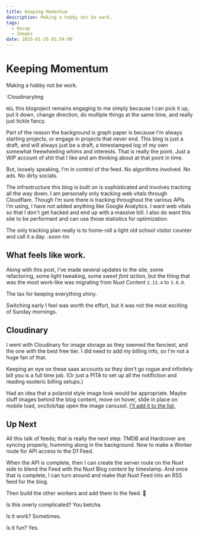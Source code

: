 ```yaml
---
title: Keeping Momentum
description: Making a hobby not be work.
tags:
  - Recap
  - Images
date: 2025-01-26 01:54:00
---
```


# Keeping Momentum

Making a hobby not be work.

<!-- more -->

:CloudinaryImg

`NGL` this blogroject remains engaging to me simply because I can pick it up, put it down, change direction, do multiple things at the same time, and really just tickle fancy.

Part of the reason the background is graph paper is because I'm always starting projects, or engage in projects that never end. This blog is just a draft, and will always just be a draft, a timestamped log of my own somewhat freewheeling whims and interests. That is really the point. Just a WIP account of shit that I like and am thinking about at that point in time.

But, loosely speaking, I'm in control of the feed. No algorithms involved. No ads. No dirty socials.

The infrastructure this blog is built on is sophisticated and involves tracking all the way down. I am personally only tracking web vitals through Cloudflare. Though I’m sure there is tracking throughout the various APIs I’m using, I have not added anything like Google Analytics. I want web vitals so that I don't get hacked and end up with a massive bill. I also do want this site to be performant and can use those statistics for optimization.

The only tracking plan really is to home-roll a light old school visitor counter and call it a day. :soon-tm

## What feels like work.

Along with this post, I’ve made several updates to the site, some refactoring, some light tweaking, some <em class="font-display">sweet font action</em>, but the thing that was the most work-like was migrating from Nuxt Content `2.13.4` to `3.0.0`.

The tax for keeping everything shiny.

Switching early I feel was worth the effort, but it was not the most exciting of Sunday mornings.

## Cloudinary

I went with Cloudinary for image storage as they seemed the fanciest, and the one with the best free tier. I did need to add my billing info, so I'm not a huge fan of that.

Keeping an eye on these saas accounts so they don't go rogue and infinitely bill you is a full time job. (Or just a PITA to set up all the notifiction and reading esoteric billing setups.)

Had an idea that a polaroid style image look would be appropriate. Maybe stuff images behind the blog content, move on hover, slide in place on mobile load, onclick/tap open the image carousel. <a href="https://github.com/adamisarobot/adam4ever.com">I'll add it to the list.</a>

## Up Next

All this talk of feeds; that is really the next step. TMDB and Hardcover are syncing properly, humming along in the background. Now to make a Worker route for API access to the D1 Feed.

When the API is complete, then I can create the server route on the Nuxt side to blend the Feed with the Nuxt Blog content by timestamp. And once that is complete, I can turn around and make that Nuxt Feed into an RSS feed for the blog.

Then build the other workers and add them to the feed. 🤱

Is this overly complicated? You betcha.

Is it work? Sometimes.

Is it fun? Yes.
